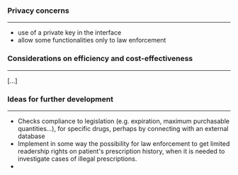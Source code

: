 ### Privacy concerns
---
- use of a private key in the interface
- allow some functionalities only to law enforcement
### Considerations on efficiency and cost-effectiveness
---
[...]
### Ideas for further development
---
- Checks compliance to legislation (e.g. expiration, maximum purchasable quantities...), for specific drugs, perhaps by connecting with an external database
- Implement in some way the possibility for law enforcement to get limited readership rights on patient's prescription history,  when it is needed to investigate cases of illegal prescriptions.
- 
